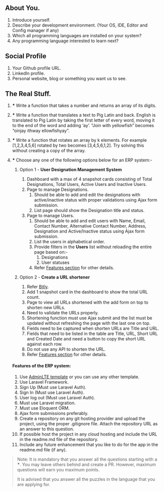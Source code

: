 ## About You.

 1. Introduce yourself.
 2. Describe your development environment. (Your OS, IDE, Editor and Config manager if any)
 3. Which all programming languages are installed on your system?
 4. Any programming language interested to learn next?

## Social Profile
 1. Your Github profile URL.
 2. LinkedIn profile.
 3. Personal website, blog or something you want us to see.

## The Real Stuff.
 1. __*__ Write a function that takes a number and returns an array of its digits.
 2. __*__ Write a function that translates a text to Pig Latin and back. English is translated to Pig Latin by taking the first letter of every word, moving it to the end of the word and adding ‘ay’. “Join with yellowfish” becomes “oinjay ithway ellowfishyay”.
 3. __*__ Write a function that rotates an array by k elements. For example [1,2,3,4,5,6] rotated by two becomes [3,4,5,6,1,2]. Try solving this without creating a copy of the array.
 4. __*__ Choose any one of the following options below for an ERP system:-
    1. Option 1 - __User Designation Management System__
       1. Dashboard with a max of 4 snapshot cards consisting of Total Designations, Total Users, Active Users and Inactive Users.
       2. Page to manage Designations.
          1. Should be able to add and edit the designations with active/inactive status with proper validations using Ajax form submission.
          2. List page should show the Designation title and status.
       3. Page to manage Users.
          1. Should be able to add and edit users with Name, Email, Contact Number, Alternative Contact Number, Address, Designation and Active/Inactive status using Ajax form submission.
          2. List the users in alphabetical order.
          3. Provide filters in the **Users** list without reloading the entire page based on:-
             1. Designations
             2. User statuses
          4. Refer [Features section](#features-of-the-erp-system) for other details.
      
    2. Option 2 - __Create a URL shortener__
       1. Refer [Bitly](https://bitly.com).
       2. Add 1 snapshot card in the dashboard to show the total URL count.
       3. Page to view all URLs shortened with the add form on top to shorten new URLs.
       4. Need to validate the URLs properly.
       5. Shortening function must use Ajax submit and the list must be updated without refreshing the page with the last one on top.
       6. Fields need to be captured when shorten URLs are Title and URL.
       7. Fields that need to be listed in the table are Title, URL, Short URL and Created Date and need a button to copy the short URL against each row.
       8. Do not use any API to shorten the URL.
       9. Refer [Features section](#features-of-the-erp-system) for other details.
    
     #### Features of the ERP system:
     1. Use [AdminLTE template](https://adminlte.io/themes/v3/) or you can use any other template.
     2. Use Laravel Framework.
     3. Sign Up (Must use Laravel Auth).
     4. Sign In (Must use Laravel Auth).
     5. User log out (Must use Laravel Auth).
     6. Must use Laravel migration.
     7. Must use Eloquent ORM.
     8. Ajax form submissions preferably.
     9. Create a repository on any git hosting provider and upload the project, using the proper .gitignore file. Attach the repository URL as an answer to this question.
     10. If possible host the project in any cloud hosting and include the URL in the readme.md file of the repository.
     11. Include any future enhancement that you like to do for the app in the readme.md file (if any).
    
> Note: It is mandatory that you answer all the questions starting with a __*__. You may leave others behind and create a PR. However, maximum questions will earn you maximum points.
> 
> It is advised that you answer all the puzzles in the language that you are applying for.
